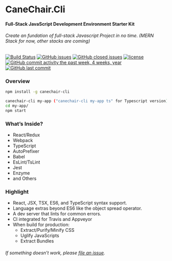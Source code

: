 
# CaneChair.Cli
#### Full-Stack JavaScript Development Environment Starter Kit

###### Create an fundation of full-stack Javascript Project in no time. (MERN Stack for now, other stacks are coming)

 [![Build Status](https://travis-ci.org/simon8029/canechair.cli.svg?branch=master)](https://travis-ci.org/simon8029/canechair.cli) [![GitHub issues](https://img.shields.io/github/issues/simon8029/canechair.cli.svg)]() [![GitHub closed issues](https://img.shields.io/github/issues-closed/simon8029/canechair.cli.svg?colorB=green)]() [![license](https://img.shields.io/github/license/simon8029/canechair.cli.svg)]()  [![GitHub commit activity the past week, 4 weeks, year](https://img.shields.io/github/commit-activity/4w/simon8029/canechair.cli.svg)]() [![GitHub last commit](https://img.shields.io/github/last-commit/simon8029/canechair.cli.svg)]()


### Overview
```sh
npm install -g canechair-cli

canechair-cli my-app ("canechair-cli my-app ts" for Typescript version)
cd my-app/
npm start
```


### What’s Inside?
* React/Redux
* Webpack
* TypeScript
* AutoPrefixer
* Babel
* EsLint/TsLint
* Jest
* Enzyme
* and Others

### Highlight
* React, JSX, TSX, ES6, and TypeScript syntax support.
* Language extras beyond ES6 like the object spread operator.
* A dev server that lints for common errors.
* CI integrated for Travis and Appveyor
* When build for production:
  * Extract/Purify/Minify CSS
  * Uglify JavaScripts
  * Extract Bundles

###### If something doesn’t work, please [file an issue](https://github.com/simon8029/canechair.cli/issues/new).
